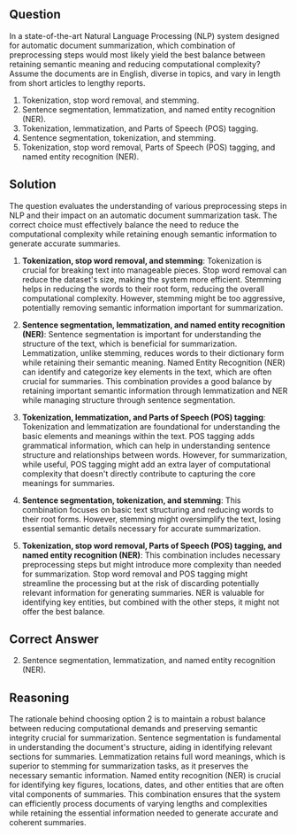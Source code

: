 ## Question
In a state-of-the-art Natural Language Processing (NLP) system designed for automatic document summarization, which combination of preprocessing steps would most likely yield the best balance between retaining semantic meaning and reducing computational complexity? Assume the documents are in English, diverse in topics, and vary in length from short articles to lengthy reports.

1. Tokenization, stop word removal, and stemming.
2. Sentence segmentation, lemmatization, and named entity recognition (NER).
3. Tokenization, lemmatization, and Parts of Speech (POS) tagging.
4. Sentence segmentation, tokenization, and stemming.
5. Tokenization, stop word removal, Parts of Speech (POS) tagging, and named entity recognition (NER).

## Solution

The question evaluates the understanding of various preprocessing steps in NLP and their impact on an automatic document summarization task. The correct choice must effectively balance the need to reduce the computational complexity while retaining enough semantic information to generate accurate summaries.

1. **Tokenization, stop word removal, and stemming**: Tokenization is crucial for breaking text into manageable pieces. Stop word removal can reduce the dataset's size, making the system more efficient. Stemming helps in reducing the words to their root form, reducing the overall computational complexity. However, stemming might be too aggressive, potentially removing semantic information important for summarization.

2. **Sentence segmentation, lemmatization, and named entity recognition (NER)**: Sentence segmentation is important for understanding the structure of the text, which is beneficial for summarization. Lemmatization, unlike stemming, reduces words to their dictionary form while retaining their semantic meaning. Named Entity Recognition (NER) can identify and categorize key elements in the text, which are often crucial for summaries. This combination provides a good balance by retaining important semantic information through lemmatization and NER while managing structure through sentence segmentation.

3. **Tokenization, lemmatization, and Parts of Speech (POS) tagging**: Tokenization and lemmatization are foundational for understanding the basic elements and meanings within the text. POS tagging adds grammatical information, which can help in understanding sentence structure and relationships between words. However, for summarization, while useful, POS tagging might add an extra layer of computational complexity that doesn't directly contribute to capturing the core meanings for summaries.

4. **Sentence segmentation, tokenization, and stemming**: This combination focuses on basic text structuring and reducing words to their root forms. However, stemming might oversimplify the text, losing essential semantic details necessary for accurate summarization.

5. **Tokenization, stop word removal, Parts of Speech (POS) tagging, and named entity recognition (NER)**: This combination includes necessary preprocessing steps but might introduce more complexity than needed for summarization. Stop word removal and POS tagging might streamline the processing but at the risk of discarding potentially relevant information for generating summaries. NER is valuable for identifying key entities, but combined with the other steps, it might not offer the best balance.

## Correct Answer

2. Sentence segmentation, lemmatization, and named entity recognition (NER).

## Reasoning

The rationale behind choosing option 2 is to maintain a robust balance between reducing computational demands and preserving semantic integrity crucial for summarization. Sentence segmentation is fundamental in understanding the document's structure, aiding in identifying relevant sections for summaries. Lemmatization retains full word meanings, which is superior to stemming for summarization tasks, as it preserves the necessary semantic information. Named entity recognition (NER) is crucial for identifying key figures, locations, dates, and other entities that are often vital components of summaries. This combination ensures that the system can efficiently process documents of varying lengths and complexities while retaining the essential information needed to generate accurate and coherent summaries.